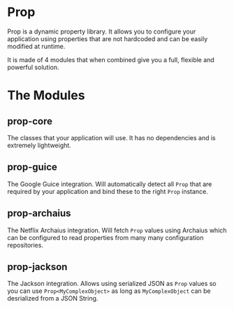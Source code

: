 # Prop

Prop is a dynamic property library. It allows you to configure your application using properties that are not hardcoded and can be easily modified at runtime.

It is made of 4 modules that when combined give you a full, flexible and powerful solution.

# The Modules

## prop-core

The classes that your application will use. It has no dependencies and is extremely lightweight.

## prop-guice

The Google Guice integration. Will automatically detect all `Prop` that are required by your application and bind these to the right `Prop` instance.

## prop-archaius

The Netflix Archaius integration. Will fetch `Prop` values using Archaius which can be configured to read properties from many many configuration repositories.

## prop-jackson

The Jackson integration. Allows using serialized JSON as `Prop` values so you can use `Prop<MyComplexObject>` as long as `MyComplexObject` can be desrialized from a JSON String.


